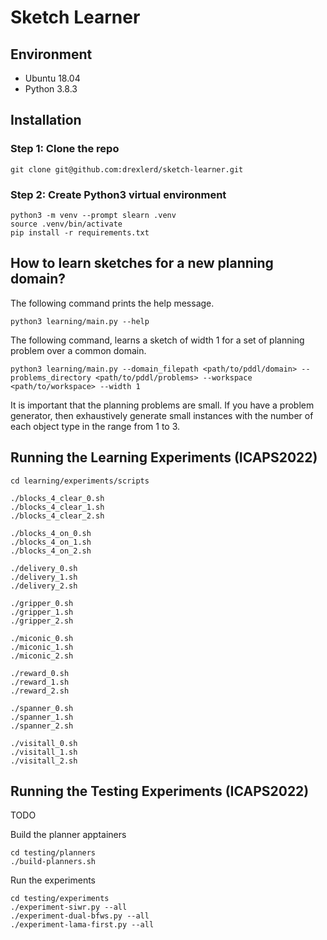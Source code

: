 # Sketch Learner

## Environment

- Ubuntu 18.04
- Python 3.8.3

## Installation

### Step 1: Clone the repo

```console
git clone git@github.com:drexlerd/sketch-learner.git
```

### Step 2: Create Python3 virtual environment

```console
python3 -m venv --prompt slearn .venv
source .venv/bin/activate
pip install -r requirements.txt
```

## How to learn sketches for a new planning domain?

The following command prints the help message.

```console
python3 learning/main.py --help
```

The following command, learns a sketch of width 1 for a set of planning problem over a common domain.

```console
python3 learning/main.py --domain_filepath <path/to/pddl/domain> --problems_directory <path/to/pddl/problems> --workspace <path/to/workspace> --width 1
```

It is important that the planning problems are small. If you have a problem generator, then exhaustively generate small instances with the number of each object type in the range from 1 to 3.


## Running the Learning Experiments (ICAPS2022)


```console
cd learning/experiments/scripts

./blocks_4_clear_0.sh
./blocks_4_clear_1.sh
./blocks_4_clear_2.sh

./blocks_4_on_0.sh
./blocks_4_on_1.sh
./blocks_4_on_2.sh

./delivery_0.sh
./delivery_1.sh
./delivery_2.sh

./gripper_0.sh
./gripper_1.sh
./gripper_2.sh

./miconic_0.sh
./miconic_1.sh
./miconic_2.sh

./reward_0.sh
./reward_1.sh
./reward_2.sh

./spanner_0.sh
./spanner_1.sh
./spanner_2.sh

./visitall_0.sh
./visitall_1.sh
./visitall_2.sh
```

## Running the Testing Experiments (ICAPS2022)

TODO

Build the planner apptainers

```console
cd testing/planners
./build-planners.sh
```

Run the experiments

```console
cd testing/experiments
./experiment-siwr.py --all
./experiment-dual-bfws.py --all
./experiment-lama-first.py --all
```